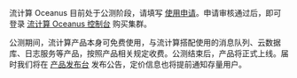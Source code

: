 流计算 Oceanus 目前处于公测阶段，请填写 [使用申请](https://cloud.tencent.com/apply/p/xlyl7s3xat9)。申请审核通过后，即可登录 [流计算 Oceanus 控制台](https://console.cloud.tencent.com/oceanus) 购买集群。

公测期间，流计算产品本身可免费使用，与流计算搭配使用的消息队列、云数据库、日志服务等产品，按照产品相关规定收费。公测结束后，产品将正式上线。届时我们将在 [产品发布台](https://cloud.tencent.com/product/events) 发布公告，定价信息也将提前通知存量用户。
